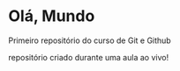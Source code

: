 # Olá, Mundo
 Primeiro repositório do curso de Git e Github

 repositório criado durante uma aula ao vivo!